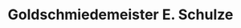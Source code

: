 ---
title: "Goldschmiedemeister E. Schulze"
url: /senftenberg/goldschmiedemeister-e-schulze/
shop: Schmuck
---
